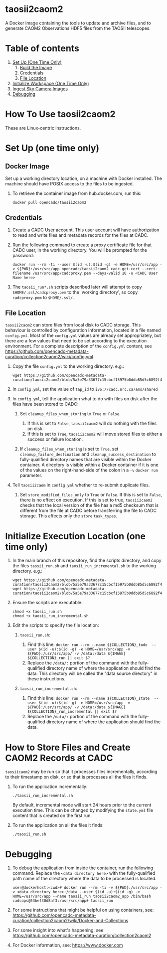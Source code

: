 # taosii2caom2
A Docker image containing the tools to update and archive files, and to generate CAOM2 Observations HDF5 files from the TAOSII telescopes.

# Table of contents
1. [Set Up (One Time Only)](#set_up)
    1. [Build the Image](#build)
    1. [Credentials](#creds)
    1. [File Location](#working_dir)
1. [Initialize Workspace (One Time Only)](#initialize)
1. [Ingest Sky Camera Images](#taosii_run)
1. [Debugging](#debugging)


# How To Use taosii2caom2

These are Linux-centric instructions.

# Set Up (one time only) <a name="set_up"></a>

## Docker Image <a name="build"></a>

Set up a working directory location, on a machine with Docker installed. The machine should have POSIX access to the files to be ingested.

1. To retrieve the container image from hub.docker.com, run this:

   ```
   docker pull opencadc/taosii2caom2
   ```

## Credentials <a name="creds"></a>

1. Create a CADC User account. This user account will have authorization to read and write files and metadata records for the files at CADC.

1. Run the following command to create a proxy certificate file for that CADC user, in the working directory. You will be prompted for the password:

   ```
   docker run --rm -ti --user $(id -u):$(id -g) -e HOME=/usr/src/app -v ${PWD}:/usr/src/app opencadc/taosii2caom2 cadc-get-cert --cert-filename /usr/src/app/cadcproxy.pem --days-valid 10 -u <CADC User Name here>
   ```

1. The `taosii_run*.sh` scripts described later will attempt to copy `$HOME/.ssl/cadcproxy.pem` to the 'working directory', so copy `cadcproxy.pem` to `$HOME/.ssl/`. 

## File Location <a name="working_dir"></a>

`taosii2caom2` can store files from local disk to CADC storage. This behaviour is controlled by configuration
information, located in a file named `config.yml`. Most of the `config.yml` values are already set appropriately, but there are a few values that need to be
set according to the execution environment. For a complete description of the `config.yml` content, see
https://github.com/opencadc-metadata-curation/collection2caom2/wiki/config.yml.

1. Copy the file `config.yml` to the working directory. e.g.:

   ```
   wget https://github.com/opencadc-metadata-curation/taosii2caom2/blob/5a5e79a33677c15cbcf15975b0ddb85d5c6892f4/config/config.yml
   ```
1. In `config.yml`, set the value of `tap_id` to `ivo://cadc.nrc.ca/ams/shared`

1. In `config.yml`, tell the application what to do with files on disk after the files have been stored to CADC:

   1. Set `cleanup_files_when_storing` to `True` or `False`. 
       1. If this is set to `False`, `taosii2caom2` will do nothing with the files on disk.
       1. If this is set to `True`, `taosii2caom2` will move stored files to either a success or failure location.

   2. If `cleanup_files_when_storing` is set to `True`, set `cleanup_failure_destination`  and `cleanup_success_destination` to fully-qualified directory names that are visible within the Docker container. A directory is visible within a Docker container if it
      is one of the values on the right-hand-side of the colon in a `-v` `docker run` parameter.

1. Tell `taosii2caom` in `config.yml` whether to re-submit duplicate files.
   1. Set `store_modified_files_only` to `True` or `False`. If this is set to `False`, there is no effect on execution. If this is set to true, `taosii2caom2`
      checks that the local version of the file has a md5 checksum that is different from the file at CADC before transferring the file to CADC storage. This affects only the `store` `task_types`.


# Initialize Execution Location (one time only) <a name="initialize"></a>

1. In the main branch of this repository, find the scripts directory, and copy the files `taosii_run.sh`  and `taosii_run_incremental.sh` to the working directory. e.g.:

   ```
   wget https://github.com/opencadc-metadata-curation/taosii2caom2/blob/5a5e79a33677c15cbcf15975b0ddb85d5c6892f4/scripts/taosii_run.sh
   wget https://github.com/opencadc-metadata-curation/taosii2caom2/blob/5a5e79a33677c15cbcf15975b0ddb85d5c6892f4/scripts/taosii_run_incremental.sh
   ```

1. Ensure the scripts are executable:

   ```
   chmod +x taosii_run.sh
   chmod +x taosii_run_incremental.sh
   ```

1. Edit the scripts to specify the file location:

   1. `taosii_run.sh`:
      1. Find this line: `docker run --rm --name ${COLLECTION}_todo  --user $(id -u):$(id -g) -e HOME=/usr/src/app -v ${PWD}:/usr/src/app/ -v /data:/data ${IMAGE} ${COLLECTION}_run || exit $?`
      2. Replace the `/data/:` portion of the command with the fully-qualified directory name of where the application should find the data. This directory will be called the "data source directory" in these instructions. 

   1. `taosii_run_incremental.sh`:
      1. Find this line: `docker run --rm --name ${COLLECTION}_state  --user $(id -u):$(id -g) -e HOME=/usr/src/app -v ${PWD}:/usr/src/app/ -v /data:/data ${IMAGE} ${COLLECTION}_run_incremental || exit $?`
      2. Replace the `/data/:` portion of the command with the fully-qualified directory name of where the application should find the data.

# How to Store Files and Create CAOM2 Records at CADC <a name="taosii_run"></a>

`taosiicaom2` may be run so that it processes files incrementally, according to their timestamp on disk, or so that is processes all the files it finds.

1. To run the application incrementally:

   ```
   ./taosii_run_incremental.sh
   ```
   By default, incremental mode will start 24 hours prior to the current execution time. This can be changed by modifying the `state.yml` file content that is created on the first run.

1. To run the application on all the files it finds:

    ```
    ./taosii_run.sh
    ```

# Debugging <a name="debugging"></a>

1. To debug the application from inside the container, run the following command. Replace the `<data directory here>` with the fully-qualified path name of the directory where the data to be processed is located.

   ```
   user@dockerhost:<cwd># docker run --rm -ti -v ${PWD}:/usr/src/app -v <data directory here>:/data --user $(id -u):$(id -g) -e HOME=/usr/src/app --name taosii_run taosii2caom2_app /bin/bash
   cadcops@53bef30d8af3:/usr/src/app# taosii_run
   ```

1. For some instructions that might be helpful on using containers, see:
   https://github.com/opencadc-metadata-curation/collection2caom2/wiki/Docker-and-Collections

1. For some insight into what's happening, see: https://github.com/opencadc-metadata-curation/collection2caom2

1. For Docker information, see: https://www.docker.com
